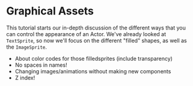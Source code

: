 # Graphical Assets

This tutorial starts our in-depth discussion of the different ways that you can
control the appearance of an Actor.  We've already looked at `TextSprite`, so
now we'll focus on the different "filled" shapes, as well as the `ImageSprite`.

- About color codes for those filledsprites (include transparency)
- No spaces in names!
- Changing images/animations without making new components
- Z index!
